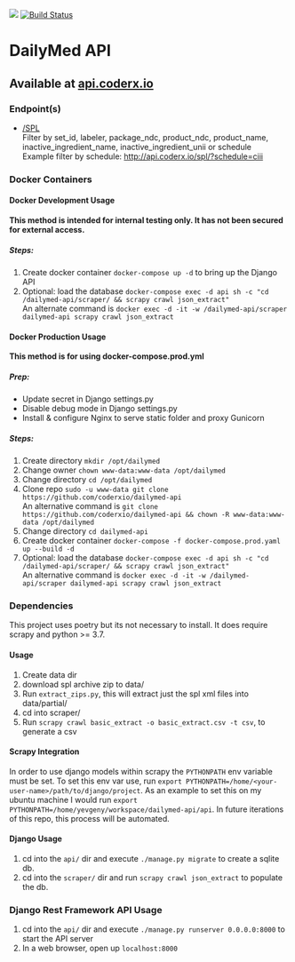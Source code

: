 [<img src="https://img.shields.io/badge/slack-@CodeRx-blue.svg?logo=slack">](https://coderx.slack.com) [![Build Status](https://travis-ci.org/coderxio/dailymed-api.svg?branch=master)](https://travis-ci.org/coderxio/dailymed-api)

# DailyMed API
## Available at [api.coderx.io](http://api.coderx.io)
### Endpoint(s)
- [/SPL](http://api.coderx.io/spl)  
   Filter by set_id, labeler, package_ndc, product_ndc, product_name, inactive_ingredient_name, inactive_ingredient_unii or schedule  
   Example filter by schedule: http://api.coderx.io/spl/?schedule=ciii

### Docker Containers
#### Docker Development Usage
**This method is intended for internal testing only.  It has not been secured for external access.**
##### Steps:
1. Create docker container `docker-compose up -d` to bring up the Django API
2. Optional: load the database `docker-compose exec -d api sh -c "cd /dailymed-api/scraper/ && scrapy crawl json_extract"`  
   An alternate command is `docker exec -d -it -w /dailymed-api/scraper dailymed-api scrapy crawl json_extract`

#### Docker Production Usage
**This method is for using docker-compose.prod.yml**
##### Prep:
- Update secret in Django settings.py
- Disable debug mode in Django settings.py
- Install & configure Nginx to serve static folder and proxy Gunicorn
##### Steps:
1. Create directory `mkdir /opt/dailymed`
2. Change owner `chown www-data:www-data /opt/dailymed`
3. Change directory `cd /opt/dailymed`
4. Clone repo `sudo -u www-data git clone https://github.com/coderxio/dailymed-api`  
   An alternative command is `git clone https://github.com/coderxio/dailymed-api && chown -R www-data:www-data /opt/dailymed`  
5. Change directory `cd dailymed-api`
6. Create docker container `docker-compose -f docker-compose.prod.yaml up --build -d`
7. Optional: load the database `docker-compose exec -d api sh -c "cd /dailymed-api/scraper/ && scrapy crawl json_extract"`  
   An alternative command is `docker exec -d -it -w /dailymed-api/scraper dailymed-api scrapy crawl json_extract`

### Dependencies
This project uses poetry but its not necessary to install. It does require scrapy and python >= 3.7.

#### Usage
1. Create data dir
2. download spl archive zip to data/
3. Run `extract_zips.py`, this will extract just the spl xml files into data/partial/
4. cd into scraper/
5. Run `scrapy crawl basic_extract -o basic_extract.csv -t csv`, to generate a csv

#### Scrapy Integration
In order to use django models within scrapy the `PYTHONPATH` env variable must be set. To set this env var use, run `export PYTHONPATH=/home/<your-user-name>/path/to/django/project`. As an example to set this on my ubuntu machine I would run `export PYTHONPATH=/home/yevgeny/workspace/dailymed-api/api`. In future iterations of this repo, this process will be automated. 

#### Django Usage

1. cd into the `api/` dir and execute `./manage.py migrate` to create a sqlite db.
2. cd into the `scraper/` dir and run `scrapy crawl json_extract` to populate the db.

### Django Rest Framework API Usage

1. cd into the `api/` dir and execute `./manage.py runserver 0.0.0.0:8000` to start the API server
2. In a web browser, open up `localhost:8000`
